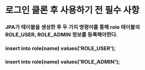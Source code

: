 # 로그인 클론 후 사용하기 전 필수 사항

### JPA가 테이블을 생성한 후 두 가지 명령어를 통해 role 테이블의 ROLE_USER, ROLE_ADMIN 정보를 등록해야한다.

###  insert into role(name) values('ROLE_USER');
### insert into role(name) values('ROLE_ADMIN');
